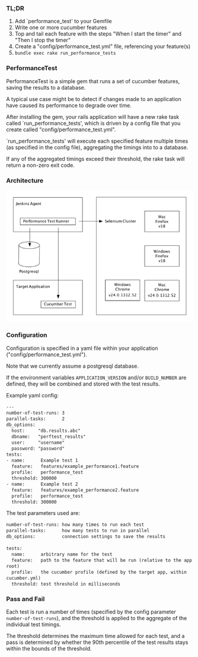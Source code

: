 ### TL;DR

1. Add `performance_test' to your Gemfile
2. Write one or more cucumber features
3. Top and tail each feature with the steps "When I start the timer" and "Then I stop the timer"
4. Create a "config/performance_test.yml" file, referencing your feature(s)
5. `bundle exec rake run_performance_tests`


### PerformanceTest

PerformanceTest is a simple gem that runs a set of cucumber features, saving the results to a database.

 A typical use case might be to detect if changes made to an application have caused its performance to degrade over time.

After installing the gem, your rails application will have a new rake task called `run_performance_tests', which is driven by a config file that you create called "config/performance_test.yml".

`run_performance_tests' will execute each specified feature multiple times (as specified in the config file), aggregating the timings into to a database.

If any of the aggregated timings exceed their threshold, the rake task will return a non-zero exit code.


### Architecture

![all architects are frustrated artists](./PerformanceTestGem.png)

### Configuration

Configuration is specified in a yaml file within your application ("config/performance_test.yml").

Note that we currently assume a postgresql database.

If the environment variables `APPLICATION_VERSION` and/or `BUILD_NUMBER` are defined, they will be combined and stored with the test results.

Example yaml config:

```
---
number-of-test-runs: 3
parallel-tasks:      2
db_options:
  host:     "db.results.abc"
  dbname:   "perftest_results"
  user:     "username"
  password: "password"
tests:
- name:      Example test 1
  feature:   features/example_performance1.feature
  profile:   performance_test
  threshold: 300000
- name:      Example test 2
  feature:   features/example_performance2.feature
  profile:   performance_test
  threshold: 300000
```

The test parameters used are:
```
number-of-test-runs: how many times to run each test
parallel-tasks:      how many tests to run in parallel
db_options:          connection settings to save the results

tests:
  name:      arbitrary name for the test
  feature:   path to the feature that will be run (relative to the app root)
  profile:   the cucumber profile (defined by the target app, within cucumber.yml)
  threshold: test threshold in milliseconds
```


### Pass and Fail

Each test is run a number of times (specified by the config parameter `number-of-test-runs`), and the threshold is applied to the aggregate of the individual test timings.

The threshold determines the maximum time allowed for each test, and a pass is determined by whether the 90th percentile of the test results stays within the bounds of the threshold.

